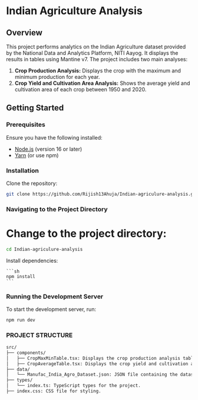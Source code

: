 # Indian Agriculture Analysis

## Overview

This project performs analytics on the Indian Agriculture dataset provided by the National Data and Analytics Platform, NITI Aayog. It displays the results in tables using Mantine v7. The project includes two main analyses:

1. **Crop Production Analysis:** Displays the crop with the maximum and minimum production for each year.
2. **Crop Yield and Cultivation Area Analysis:** Shows the average yield and cultivation area of each crop between 1950 and 2020.

## Getting Started

### Prerequisites

Ensure you have the following installed:
- [Node.js](https://nodejs.org/) (version 16 or later)
- [Yarn](https://classic.yarnpkg.com/en/docs/install) (or use npm)

### Installation

 Clone the repository:
   ```sh
   git clone https://github.com/Rijish13Ahuja/Indian-agriculure-analysis.git
   ```

### Navigating to the Project Directory

# Change to the project directory:

 ```sh
cd Indian-agriculure-analysis
```

 Install dependencies:

    ```sh
    npm install
    ```

### Running the Development Server

To start the development server, run:

```sh
npm run dev
```

### PROJECT STRUCTURE
```sh
src/
├── components/
│   ├── CropMaxMinTable.tsx: Displays the crop production analysis table.
│   ├── CropAverageTable.tsx: Displays the crop yield and cultivation area analysis table.
├── data/
│   └── Manufac_India_Agro_Dataset.json: JSON file containing the dataset.
├── types/
│   └── index.ts: TypeScript types for the project.
├── index.css: CSS file for styling.
```
